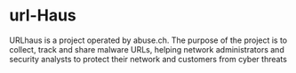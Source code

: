 # url-Haus
URLhaus is a project operated by abuse.ch. The purpose of the project is to collect, track and share malware URLs, helping network administrators and security analysts to protect their network and customers from cyber threats
